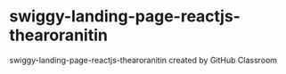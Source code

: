 # swiggy-landing-page-reactjs-thearoranitin
swiggy-landing-page-reactjs-thearoranitin created by GitHub Classroom
